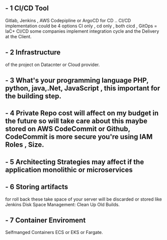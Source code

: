 
## - 1 CI/CD  Tool

Gitlab, Jenkins , AWS Codepipline or ArgoCD for CD .. CI/CD implementation could be 4 options CI only , cd only , both cicd , GitOps = IaC+ CI/CD
some companies implement integration cycle and the Delivery at the Client.

## - 2 Infrastructure 
of the project on Datacnter or Cloud provider.

## - 3 What's your programming language PHP, python, java,.Net, JavaScript , this important for the building step.

## - 4 Private Repo cost will affect on my budget in the future so will take care about this maybe stored on AWS CodeCommit or Github, CodeCommit is more secure you're using IAM Roles , Size.

## - 5 Architecting Strategies may affect if the application monolithic or microservices

## - 6 Storing  artifacts
for roll back these take space of your server will be discarded or stored like Jenkins Disk Space Management: Clean Up Old Builds.

## - 7 Container Enviroment
Selfmanged Containers ECS or EKS or Fargate.






